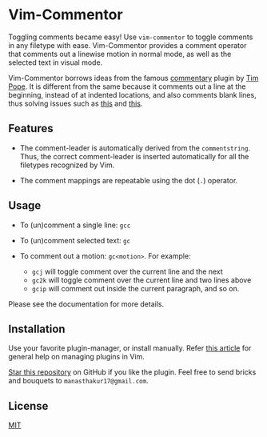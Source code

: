 # Vim-Commentor

Toggling comments became easy! Use `vim-commentor` to toggle comments in any filetype with ease.
Vim-Commentor provides a comment operator that comments out a linewise motion in normal mode, as well as the selected text in visual mode.

Vim-Commentor borrows ideas from the famous [commentary](https://github.com/tpope/vim-commentary) plugin by [Tim Pope](https://github.com/tpope).
It is different from the same because it comments out a line at the beginning, instead of at indented locations, and also comments blank lines, thus solving issues such as [this](https://github.com/tpope/vim-commentary/issues/14) and [this](https://github.com/tpope/vim-commentary/issues/77).

## Features

* The comment-leader is automatically derived from the `commentstring`. Thus, the correct comment-leader is inserted automatically for all the filetypes recognized by Vim.

* The comment mappings are repeatable using the dot (`.`) operator.

## Usage

* To (un)comment a single line: `gcc`

* To (un)comment selected text: `gc`

* To comment out a motion: `gc<motion>`. For example:
    - `gcj` will toggle comment over the current line and the next
    - `gc2k` will toggle comment over the current line and two lines above
    - `gcip` will comment out inside the current paragraph, and so on.

Please see the documentation for more details.

## Installation

Use your favorite plugin-manager, or install manually.
Refer [this article](https://gist.github.com/manasthakur/ab4cf8d32a28ea38271ac0d07373bb53)
for general help on managing plugins in Vim.

[Star this repository](https://github.com/manasthakur/vim-commentor/) on GitHub if you like the plugin.
Feel free to send bricks and bouquets to `manasthakur17@gmail.com`.

## License

[MIT](LICENSE)

